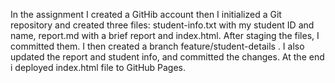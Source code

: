 In the assignment I created a GitHib account then I initialized a Git repository and created three files: student-info.txt with my student ID and name, report.md with a brief report and index.html.
After staging the files, I committed them. I then created a branch feature/student-details . I also updated the report and student info, and committed the changes. At the end i deployed  index.html file to GitHub Pages.
